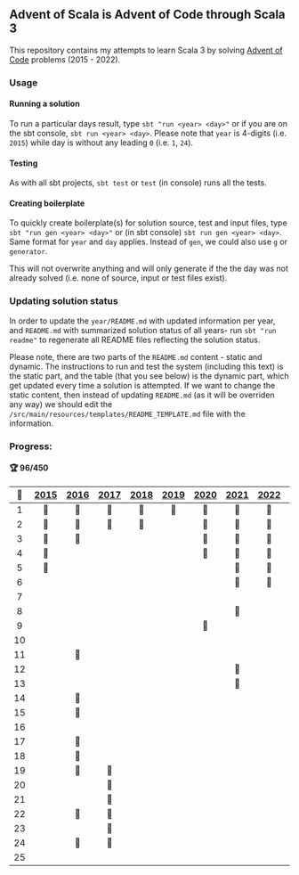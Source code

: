 ## Advent of Scala is Advent of Code through Scala 3

This repository contains my attempts to learn Scala 3 by solving [Advent of Code](http://adventofcode.com) problems (2015 - 2022).

### Usage

#### Running a solution

To run a particular days result, type `sbt "run <year> <day>"` or if you are on the sbt console, `sbt run <year> <day>`. Please note that `year` is 4-digits (i.e. `2015`) while day is without any leading `0` (i.e. `1`, `24`).

#### Testing

As with all sbt projects, `sbt test` or `test` (in console) runs all the tests.

#### Creating boilerplate

To quickly create boilerplate(s) for solution source, test and input files, type `sbt "run gen <year> <day>"` or (in sbt console) `sbt run gen <year> <day>`. Same format for `year` and `day` applies. Instead of `gen`, we could also use `g` or `generator`. 

This will not overwrite anything and will only generate if the the day was not already solved (i.e. none of source, input or test files exist).

### Updating solution status

In order to update the `year/README.md` with updated information per year, and `README.md` with summarized solution status of all years- run `sbt "run readme"` to regenerate all README files reflecting the solution status.

Please note, there are two parts of the `README.md` content - static and dynamic. The instructions to run and test the system (including this text) is the static part, and the table (that you see below) is the dynamic part, which get updated every time a solution is attempted. If we want to change the static content, then instead of updating `README.md` (as it will be overriden any way) we should edit the `/src/main/resources/templates/README_TEMPLATE.md` file with the information. 

### Progress:

#### :trophy: 96/450

|:calendar:|[2015](/src/main/scala/advent_of_scala/year_2015)|[2016](/src/main/scala/advent_of_scala/year_2016)|[2017](/src/main/scala/advent_of_scala/year_2017)|[2018](/src/main/scala/advent_of_scala/year_2018)|[2019](/src/main/scala/advent_of_scala/year_2019)|[2020](/src/main/scala/advent_of_scala/year_2020)|[2021](/src/main/scala/advent_of_scala/year_2021)|[2022](/src/main/scala/advent_of_scala/year_2022)|[2023](/src/main/scala/advent_of_scala/year_2023)|
|:-:| :---: | :---: | :---: | :---: | :---: | :---: | :---: | :---: | :---: |
|1|:1st_place_medal:|:1st_place_medal:|:1st_place_medal:|:1st_place_medal:|:1st_place_medal:|:1st_place_medal:|:1st_place_medal:|:1st_place_medal:|:1st_place_medal:|
|2|:1st_place_medal:|:1st_place_medal:|:1st_place_medal:|:1st_place_medal:||:1st_place_medal:|:1st_place_medal:|:1st_place_medal:||
|3|:1st_place_medal:|:1st_place_medal:||||:1st_place_medal:|:1st_place_medal:|:1st_place_medal:||
|4|:1st_place_medal:|||||:1st_place_medal:|:1st_place_medal:|:1st_place_medal:||
|5|:1st_place_medal:||||||:1st_place_medal:|:1st_place_medal:||
|6|||||||:1st_place_medal:|:1st_place_medal:||
|7||||||||||
|8|||||||:1st_place_medal:|||
|9||||||:1st_place_medal:||||
|10||||||||||
|11||:1st_place_medal:||||||||
|12|||||||:1st_place_medal:|||
|13|||||||:1st_place_medal:|||
|14||:1st_place_medal:||||||||
|15||:1st_place_medal:||||||||
|16||||||||||
|17||:1st_place_medal:||||||||
|18||:1st_place_medal:||||||||
|19||:1st_place_medal:|:1st_place_medal:|||||||
|20|||:1st_place_medal:|||||||
|21|||:1st_place_medal:|||||||
|22||:1st_place_medal:|:1st_place_medal:|||||||
|23|||:1st_place_medal:|||||||
|24||:1st_place_medal:|:1st_place_medal:|||||||
|25||||||||||